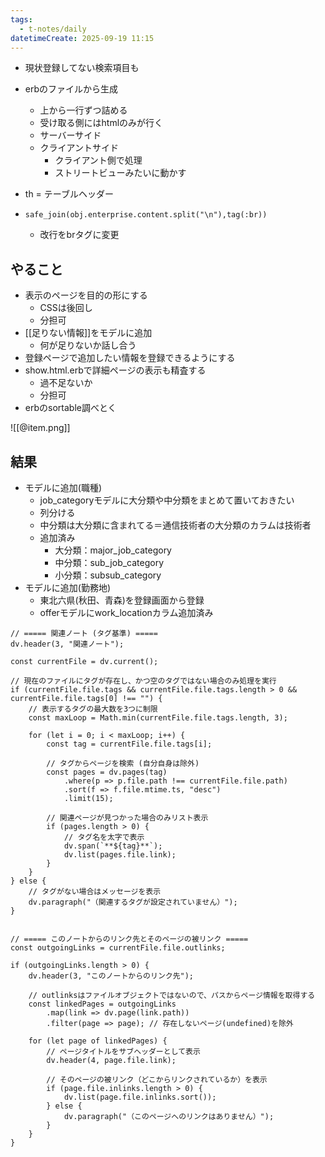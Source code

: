 ```yaml
---
tags:
  - t-notes/daily
datetimeCreate: 2025-09-19 11:15
---
```

- 現状登録してない検索項目も

- erbのファイルから生成
	- 上から一行ずつ詰める
	- 受け取る側にはhtmlのみが行く
	- サーバーサイド
	- クライアントサイド
		- クライアント側で処理
		- ストリートビューみたいに動かす
- th = テーブルヘッダー
- `safe_join(obj.enterprise.content.split("\n"),tag(:br))`
	- 改行をbrタグに変更

## やること

- 表示のページを目的の形にする
	- CSSは後回し
	- 分担可
- [[足りない情報]]をモデルに追加
	- 何が足りないか話し合う
- 登録ページで追加したい情報を登録できるようにする
- show.html.erbで詳細ページの表示も精査する
	- 過不足ないか
	- 分担可
- erbのsortable調べとく

![[@item.png]]

## 結果

- モデルに追加(職種)
	- job_categoryモデルに大分類や中分類をまとめて置いておきたい
	- 列分ける
	- 中分類は大分類に含まれてる＝通信技術者の大分類のカラムは技術者
	- 追加済み
		- 大分類：major_job_category
		- 中分類：sub_job_category
		- 小分類：subsub_category
- モデルに追加(勤務地)
	- 東北六県(秋田、青森)を登録画面から登録
	- offerモデルにwork_locationカラム追加済み



```dataviewjs
// ===== 関連ノート (タグ基準) =====
dv.header(3, "関連ノート");

const currentFile = dv.current();

// 現在のファイルにタグが存在し、かつ空のタグではない場合のみ処理を実行
if (currentFile.file.tags && currentFile.file.tags.length > 0 && currentFile.file.tags[0] !== "") {
    // 表示するタグの最大数を3つに制限
    const maxLoop = Math.min(currentFile.file.tags.length, 3);

    for (let i = 0; i < maxLoop; i++) {
        const tag = currentFile.file.tags[i];
        
        // タグからページを検索 (自分自身は除外)
        const pages = dv.pages(tag)
            .where(p => p.file.path !== currentFile.file.path) 
            .sort(f => f.file.mtime.ts, "desc")
            .limit(15);
        
        // 関連ページが見つかった場合のみリスト表示
        if (pages.length > 0) {
            // タグ名を太字で表示
            dv.span(`**${tag}**`); 
            dv.list(pages.file.link);
        }
    }
} else {
    // タグがない場合はメッセージを表示
    dv.paragraph("（関連するタグが設定されていません）");
}


// ===== このノートからのリンク先とそのページの被リンク =====
const outgoingLinks = currentFile.file.outlinks;

if (outgoingLinks.length > 0) {
    dv.header(3, "このノートからのリンク先");
    
    // outlinksはファイルオブジェクトではないので、パスからページ情報を取得する
    const linkedPages = outgoingLinks
        .map(link => dv.page(link.path))
        .filter(page => page); // 存在しないページ(undefined)を除外

    for (let page of linkedPages) {
        // ページタイトルをサブヘッダーとして表示
        dv.header(4, page.file.link);
        
        // そのページの被リンク（どこからリンクされているか）を表示
        if (page.file.inlinks.length > 0) {
            dv.list(page.file.inlinks.sort());
        } else {
            dv.paragraph("（このページへのリンクはありません）");
        }
    }
}
```